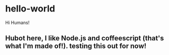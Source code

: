 # hello-world


Hi Humans!


<h2> Hubot here, I like Node.js and coffeescript (that's what I'm made of!).
testing this out for now!</h2>
